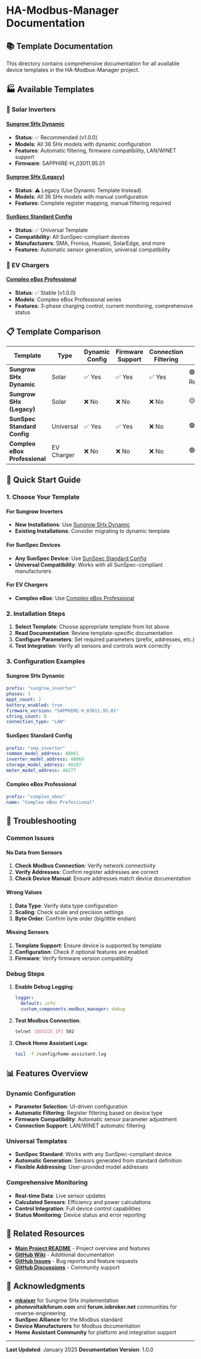 # HA-Modbus-Manager Documentation

## 📚 Template Documentation

This directory contains comprehensive documentation for all available device templates in the HA-Modbus-Manager project.

## 🏭 Available Templates

### 🔋 Solar Inverters

#### [Sungrow SHx Dynamic](README_sungrow_shx_dynamic.md)
- **Status**: ✅ Recommended (v1.0.0)
- **Models**: All 36 SHx models with dynamic configuration
- **Features**: Automatic filtering, firmware compatibility, LAN/WINET support
- **Firmware**: SAPPHIRE-H_03011.95.01

#### [Sungrow SHx (Legacy)](README_sungrow_shx.md)
- **Status**: ⚠️ Legacy (Use Dynamic Template Instead)
- **Models**: All 36 SHx models with manual configuration
- **Features**: Complete register mapping, manual filtering required

#### [SunSpec Standard Config](README_sunspec_standard_config.md)
- **Status**: ✅ Universal Template
- **Compatibility**: All SunSpec-compliant devices
- **Manufacturers**: SMA, Fronius, Huawei, SolarEdge, and more
- **Features**: Automatic sensor generation, universal compatibility

### 🔌 EV Chargers

#### [Compleo eBox Professional](README_compleo_ebox_professional.md)
- **Status**: ✅ Stable (v1.0.0)
- **Models**: Compleo eBox Professional series
- **Features**: 3-phase charging control, current monitoring, comprehensive status

## 📋 Template Comparison

| Template | Type | Dynamic Config | Firmware Support | Connection Filtering | Status |
|----------|------|----------------|-------------------|---------------------|---------|
| **Sungrow SHx Dynamic** | Solar | ✅ Yes | ✅ Yes | ✅ Yes | 🟢 Recommended |
| **Sungrow SHx (Legacy)** | Solar | ❌ No | ❌ No | ❌ No | 🟡 Legacy |
| **SunSpec Standard Config** | Universal | ✅ Yes | ✅ Yes | ❌ No | 🟢 Universal |
| **Compleo eBox Professional** | EV Charger | ❌ No | ❌ No | ❌ No | 🟢 Stable |

## 🔧 Quick Start Guide

### 1. Choose Your Template

#### For Sungrow Inverters
- **New Installations**: Use [Sungrow SHx Dynamic](README_sungrow_shx_dynamic.md)
- **Existing Installations**: Consider migrating to dynamic template

#### For SunSpec Devices
- **Any SunSpec Device**: Use [SunSpec Standard Config](README_sunspec_standard_config.md)
- **Universal Compatibility**: Works with all SunSpec-compliant manufacturers

#### For EV Chargers
- **Compleo eBox**: Use [Compleo eBox Professional](README_compleo_ebox_professional.md)

### 2. Installation Steps

1. **Select Template**: Choose appropriate template from list above
2. **Read Documentation**: Review template-specific documentation
3. **Configure Parameters**: Set required parameters (prefix, addresses, etc.)
4. **Test Integration**: Verify all sensors and controls work correctly

### 3. Configuration Examples

#### Sungrow SHx Dynamic
```yaml
prefix: "sungrow_inverter"
phases: 3
mppt_count: 2
battery_enabled: true
firmware_version: "SAPPHIRE-H_03011.95.01"
string_count: 8
connection_type: "LAN"
```

#### SunSpec Standard Config
```yaml
prefix: "sma_inverter"
common_model_address: 40001
inverter_model_address: 40069
storage_model_address: 40187
meter_model_address: 40277
```

#### Compleo eBox Professional
```yaml
prefix: "compleo_ebox"
name: "Compleo eBox Professional"
```

## 🚨 Troubleshooting

### Common Issues

#### No Data from Sensors
1. **Check Modbus Connection**: Verify network connectivity
2. **Verify Addresses**: Confirm register addresses are correct
3. **Check Device Manual**: Ensure addresses match device documentation

#### Wrong Values
1. **Data Type**: Verify data type configuration
2. **Scaling**: Check scale and precision settings
3. **Byte Order**: Confirm byte order (big/little endian)

#### Missing Sensors
1. **Template Support**: Ensure device is supported by template
2. **Configuration**: Check if optional features are enabled
3. **Firmware**: Verify firmware version compatibility

### Debug Steps

1. **Enable Debug Logging**:
   ```yaml
   logger:
     default: info
     custom_components.modbus_manager: debug
   ```

2. **Test Modbus Connection**:
   ```bash
   telnet [DEVICE_IP] 502
   ```

3. **Check Home Assistant Logs**:
   ```bash
   tail -f /config/home-assistant.log
   ```

## 📊 Features Overview

### Dynamic Configuration
- **Parameter Selection**: UI-driven configuration
- **Automatic Filtering**: Register filtering based on device type
- **Firmware Compatibility**: Automatic sensor parameter adjustment
- **Connection Support**: LAN/WINET automatic filtering

### Universal Templates
- **SunSpec Standard**: Works with any SunSpec-compliant device
- **Automatic Generation**: Sensors generated from standard definition
- **Flexible Addressing**: User-provided model addresses

### Comprehensive Monitoring
- **Real-time Data**: Live sensor updates
- **Calculated Sensors**: Efficiency and power calculations
- **Control Integration**: Full device control capabilities
- **Status Monitoring**: Device status and error reporting

## 🔗 Related Resources

- **[Main Project README](../README.md)** - Project overview and features
- **[GitHub Wiki](https://github.com/TCzerny/ha-modbus-manager/wiki)** - Additional documentation
- **[GitHub Issues](https://github.com/TCzerny/ha-modbus-manager/issues)** - Bug reports and feature requests
- **[GitHub Discussions](https://github.com/TCzerny/ha-modbus-manager/discussions)** - Community support

## 🙏 Acknowledgments

- **[mkaiser](https://github.com/mkaiser/Sungrow-SHx-Inverter-Modbus-Home-Assistant)** for Sungrow SHx implementation
- **photovoltaikforum.com** and **forum.iobroker.net** communities for reverse-engineering
- **SunSpec Alliance** for the Modbus standard
- **Device Manufacturers** for Modbus documentation
- **Home Assistant Community** for platform and integration support

---

**Last Updated**: January 2025
**Documentation Version**: 1.0.0
